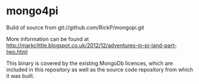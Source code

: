 mongo4pi
========

Build of source from git://github.com/RickP/mongopi.git

More information can be found at http://markclittle.blogspot.co.uk/2012/12/adventures-in-pi-land-part-two.html

This binary is covered by the existing MongoDb licences, which are included in this repository as well as the
source code repository from which it was built.